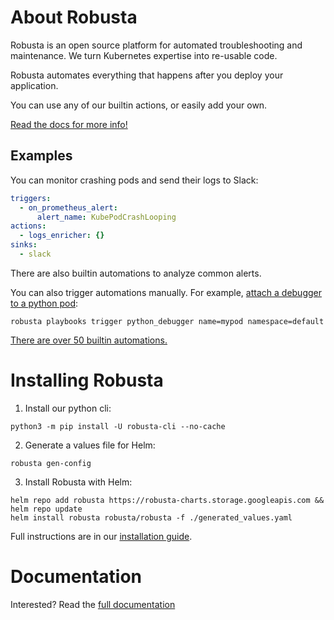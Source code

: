 # About Robusta
Robusta is an open source platform for automated troubleshooting and maintenance. We turn Kubernetes expertise into re-usable code.

Robusta automates everything that happens after you deploy your application.

You can use any of our builtin actions, or easily add your own.

[Read the docs for more info!](https://docs.robusta.dev/master/)

## Examples
You can monitor crashing pods and send their logs to Slack:

```yaml
triggers:
  - on_prometheus_alert:
      alert_name: KubePodCrashLooping
actions:
  - logs_enricher: {}
sinks:
  - slack
```

There are also builtin automations to analyze common alerts.

You can also trigger automations manually. For example, [attach a debugger to a python pod](https://docs.robusta.dev/master/catalog/actions/python-troubleshooting.html#python-debugger):
```commandline
robusta playbooks trigger python_debugger name=mypod namespace=default
```

[There are over 50 builtin automations.](https://docs.robusta.dev/master/catalog/actions/index.html)

# Installing Robusta

1. Install our python cli:

```commandline
python3 -m pip install -U robusta-cli --no-cache
```

2. Generate a values file for Helm:
```commandline
robusta gen-config
```

3. Install Robusta with Helm:
```commandline
helm repo add robusta https://robusta-charts.storage.googleapis.com && helm repo update
helm install robusta robusta/robusta -f ./generated_values.yaml
```

Full instructions are in our [installation guide](https://docs.robusta.dev/master/getting-started/installation.html).

# Documentation
Interested? Read the [full documentation](https://docs.robusta.dev/master/index.html)
